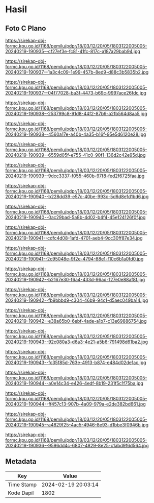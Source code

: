 # Hasil

## Foto C Plano

https://sirekap-obj-formc.kpu.go.id/1168/pemilu/pdpr/18/03/12/20/05/1803122005005-20240219-190935--cf27ef3e-fc81-41fc-817c-a187a29bab94.jpg

https://sirekap-obj-formc.kpu.go.id/1168/pemilu/pdpr/18/03/12/20/05/1803122005005-20240219-190937--1a3c4c09-1e99-457b-8ed9-d88c3b5835b2.jpg

https://sirekap-obj-formc.kpu.go.id/1168/pemilu/pdpr/18/03/12/20/05/1803122005005-20240219-190937--04f77028-ba3f-4473-b69c-9997ace26fdc.jpg

https://sirekap-obj-formc.kpu.go.id/1168/pemilu/pdpr/18/03/12/20/05/1803122005005-20240219-190938--253799c8-91d8-44f2-87b9-a2fb564d8aa5.jpg

https://sirekap-obj-formc.kpu.go.id/1168/pemilu/pdpr/18/03/12/20/05/1803122005005-20240219-190938--4560a17e-a40b-4a35-b16f-95e5d6120e28.jpg

https://sirekap-obj-formc.kpu.go.id/1168/pemilu/pdpr/18/03/12/20/05/1803122005005-20240219-190939--6559d05f-e755-41c0-90f1-136d2c42e95d.jpg

https://sirekap-obj-formc.kpu.go.id/1168/pemilu/pdpr/18/03/12/20/05/1803122005005-20240219-190939--9dcc3337-f055-460b-97f8-fed2f6725faa.jpg

https://sirekap-obj-formc.kpu.go.id/1168/pemilu/pdpr/18/03/12/20/05/1803122005005-20240219-190940--b228dd39-e57c-40be-993c-5d6d8e1d1bd6.jpg

https://sirekap-obj-formc.kpu.go.id/1168/pemilu/pdpr/18/03/12/20/05/1803122005005-20240219-190940--0ac29bad-5a8b-4d02-b4f4-45e124126f0f.jpg

https://sirekap-obj-formc.kpu.go.id/1168/pemilu/pdpr/18/03/12/20/05/1803122005005-20240219-190941--cdfc4d08-1afd-4701-aeb4-9cc30ff87e34.jpg

https://sirekap-obj-formc.kpu.go.id/1168/pemilu/pdpr/18/03/12/20/05/1803122005005-20240219-190941--2c95048e-9f2e-4794-88e1-f10c6b1a0fd0.jpg

https://sirekap-obj-formc.kpu.go.id/1168/pemilu/pdpr/18/03/12/20/05/1803122005005-20240219-190942--b2167e30-f6a4-433d-96ad-127e0e88af8f.jpg

https://sirekap-obj-formc.kpu.go.id/1168/pemilu/pdpr/18/03/12/20/05/1803122005005-20240219-190942--fb9bbbd9-c304-46b9-94c1-d5aec049ba14.jpg

https://sirekap-obj-formc.kpu.go.id/1168/pemilu/pdpr/18/03/12/20/05/1803122005005-20240219-190942--e38a65b0-6ebf-4ade-a1b7-c13e69886754.jpg

https://sirekap-obj-formc.kpu.go.id/1168/pemilu/pdpr/18/03/12/20/05/1803122005005-20240219-190943--92c080a3-d6a3-4e21-a5b6-791498d61ba2.jpg

https://sirekap-obj-formc.kpu.go.id/1168/pemilu/pdpr/18/03/12/20/05/1803122005005-20240219-190943--fc35f85d-763e-4913-b874-e484d02de1ac.jpg

https://sirekap-obj-formc.kpu.go.id/1168/pemilu/pdpr/18/03/12/20/05/1803122005005-20240219-190944--a0e14c34-e426-4edf-8b19-231f5c1f75ba.jpg

https://sirekap-obj-formc.kpu.go.id/1168/pemilu/pdpr/18/03/12/20/05/1803122005005-20240219-190944--ff457c13-907b-4a09-979a-e2de382bd661.jpg

https://sirekap-obj-formc.kpu.go.id/1168/pemilu/pdpr/18/03/12/20/05/1803122005005-20240219-190945--a4829f25-4ac5-4946-8e93-d1bbe3f0946b.jpg

https://sirekap-obj-formc.kpu.go.id/1168/pemilu/pdpr/18/03/12/20/05/1803122005005-20240219-190936--9596dd4c-6807-4829-8e25-c1abd9f6d564.jpg


## Metadata

| Key        | Value               |
| ---------- | ------------------- |
| Time Stamp | 2024-02-19 20:03:14 |
| Kode Dapil | 1802                |



